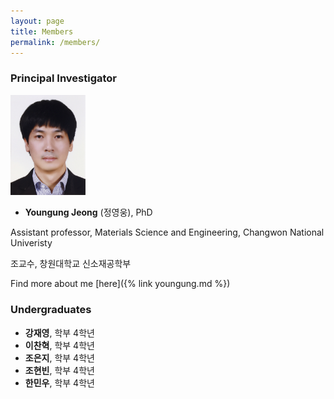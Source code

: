 ```yaml
---
layout: page
title: Members
permalink: /members/
---
```


### Principal Investigator

<img src="/images/yj_profile.jpg" width="120">

- **Youngung Jeong** (정영웅), PhD

Assistant professor, Materials Science and Engineering, Changwon National Univeristy

조교수, 창원대학교 신소재공학부

Find more about me [here]({% link youngung.md %})

### Undergraduates

- **강재영**, 학부 4학년
- **이찬혁**, 학부 4학년
- **조은지**, 학부 4학년
- **조현빈**, 학부 4학년
- **한민우**, 학부 4학년
